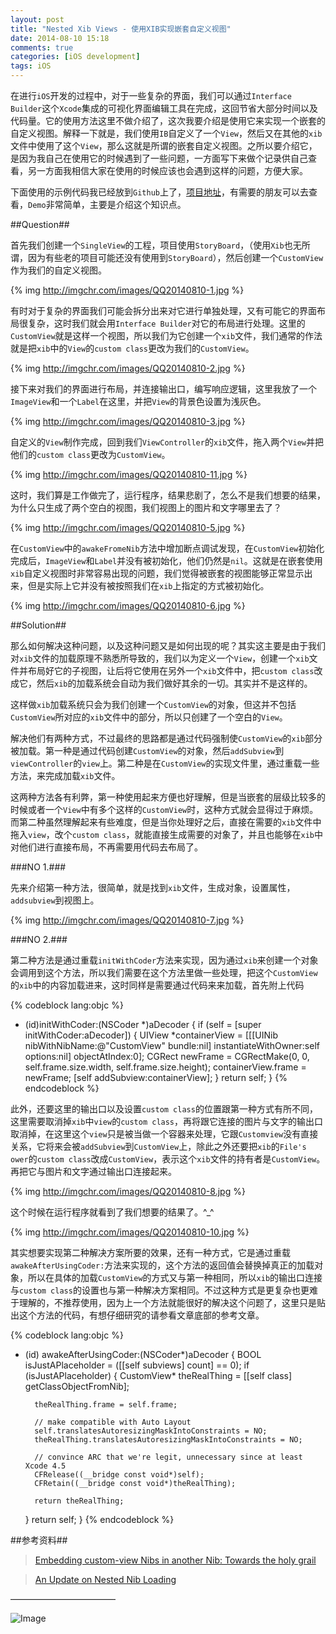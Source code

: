 ```yaml
---
layout: post
title: "Nested Xib Views - 使用XIB实现嵌套自定义视图"
date: 2014-08-10 15:18
comments: true
categories: [iOS development]
tags: iOS
---
```


在进行`iOS`开发的过程中，对于一些复杂的界面，我们可以通过`Interface Builder`这个`Xcode`集成的可视化界面编辑工具在完成，这回节省大部分时间以及代码量。它的使用方法这里不做介绍了，这次我要介绍是使用它来实现一个嵌套的自定义视图。解释一下就是，我们使用`IB`自定义了一个`View`，然后又在其他的`xib`文件中使用了这个`View`，那么这就是所谓的嵌套自定义视图。之所以要介绍它，是因为我自己在使用它的时候遇到了一些问题，一方面写下来做个记录供自己查看，另一方面我相信大家在使用的时候应该也会遇到这样的问题，方便大家。<!-- More -->

下面使用的示例代码我已经放到`Github`上了，[项目地址](https://github.com/wtlucky/nestedXibLoad)，有需要的朋友可以去查看，`Demo`非常简单，主要是介绍这个知识点。

##Question##

首先我们创建一个`SingleView`的工程，项目使用`StoryBoard`，（使用`Xib`也无所谓，因为有些老的项目可能还没有使用到`StoryBoard`），然后创建一个`CustomView`作为我们的自定义视图。

{% img http://imgchr.com/images/QQ20140810-1.jpg %}

有时对于复杂的界面我们可能会拆分出来对它进行单独处理，又有可能它的界面布局很复杂，这时我们就会用`Interface Builder`对它的布局进行处理。这里的`CustomView`就是这样一个视图，所以我们为它创建一个`xib`文件，我们通常的作法就是把`xib`中的`View`的`custom class`更改为我们的`CustomView`。

{% img http://imgchr.com/images/QQ20140810-2.jpg %}

接下来对我们的界面进行布局，并连接输出口，编写响应逻辑，这里我放了一个`ImageView`和一个`Label`在这里，并把`View`的背景色设置为浅灰色。

{% img http://imgchr.com/images/QQ20140810-3.jpg %}

自定义的`View`制作完成，回到我们`ViewController`的`xib`文件，拖入两个`View`并把他们的`custom class`更改为`CustomView`。

{% img http://imgchr.com/images/QQ20140810-11.jpg %} 

这时，我们算是工作做完了，运行程序，结果悲剧了，怎么不是我们想要的结果，为什么只生成了两个空白的视图，我们视图上的图片和文字哪里去了？

{% img http://imgchr.com/images/QQ20140810-5.jpg %}

在`CustomView`中的`awakeFromeNib`方法中增加断点调试发现，在`CustomView`初始化完成后，`ImageView`和`Label`并没有被初始化，他们仍然是`nil`。这就是在嵌套使用`xib`自定义视图时非常容易出现的问题，我们觉得被嵌套的视图能够正常显示出来，但是实际上它并没有被按照我们在`xib`上指定的方式被初始化。

{% img http://imgchr.com/images/QQ20140810-6.jpg %}

##Solution##

那么如何解决这种问题，以及这种问题又是如何出现的呢？其实这主要是由于我们对`xib`文件的加载原理不熟悉所导致的，我们以为定义一个`View`，创建一个`xib`文件并布局好它的子视图，让后将它使用在另外一个`xib`文件中，把`custom class`改成它，然后`xib`的加载系统会自动为我们做好其余的一切。其实并不是这样的。

这样做`xib`加载系统只会为我们创建一个`CustomView`的对象，但这并不包括`CustomView`所对应的`xib`文件中的部分，所以只创建了一个空白的`View`。

解决他们有两种方式，不过最终的思路都是通过代码强制使`CustomView`的`xib`部分被加载。第一种是通过代码创建`CustomView`的对象，然后`addSubview`到`viewController`的`view`上。第二种是在`CustomView`的实现文件里，通过重载一些方法，来完成加载`xib`文件。

这两种方法各有利弊，第一种使用起来方便也好理解，但是当嵌套的层级比较多的时候或者一个`View`中有多个这样的`CustomView`时，这种方式就会显得过于麻烦。而第二种虽然理解起来有些难度，但是当你处理好之后，直接在需要的`xib`文件中拖入`view`，改个`custom class`，就能直接生成需要的对象了，并且也能够在`xib`中对他们进行直接布局，不再需要用代码去布局了。

###NO 1.###

先来介绍第一种方法，很简单，就是找到`xib`文件，生成对象，设置属性，`addsubview`到视图上。

{% img http://imgchr.com/images/QQ20140810-7.jpg %}

###NO 2.###

第二种方法是通过重载`initWithCoder`方法来实现，因为通过`xib`来创建一个对象会调用到这个方法，所以我们需要在这个方法里做一些处理，把这个`CustomView`的`xib`中的内容加载进来，这时同样是需要通过代码来来加载，首先附上代码

{% codeblock lang:objc %}
- (id)initWithCoder:(NSCoder *)aDecoder
{
    if (self = [super initWithCoder:aDecoder]) {
        UIView *containerView = [[[UINib nibWithNibName:@"CustomView" bundle:nil] instantiateWithOwner:self options:nil] objectAtIndex:0];
        CGRect newFrame = CGRectMake(0, 0, self.frame.size.width, self.frame.size.height);
        containerView.frame = newFrame;
        [self addSubview:containerView];
    }
    return self;
}
{% endcodeblock %}

此外，还要这里的输出口以及设置`custom class`的位置跟第一种方式有所不同，这里需要取消掉`xib`中`view`的`custom class`，再将跟它连接的图片与文字的输出口取消掉，在这里这个`view`只是被当做一个容器来处理，它跟`Customview`没有直接关系，它将来会被`addSubview`到`CustomView`上，除此之外还要把`xib`的`File's ower`的`custom class`改成`CustomView`，表示这个`xib`文件的持有者是`CustomView`。再把它与图片和文字通过输出口连接起来。

{% img http://imgchr.com/images/QQ20140810-8.jpg %}

这个时候在运行程序就看到了我们想要的结果了。^_^

{% img http://imgchr.com/images/QQ20140810-10.jpg %}


其实想要实现第二种解决方案所要的效果，还有一种方式，它是通过重载`awakeAfterUsingCoder:`方法来实现的，这个方法的返回值会替换掉真正的加载对象，所以在具体的加载`CustomView`的方式又与第一种相同，所以`xib`的输出口连接与`custom class`的设置也与第一种解决方案相同。不过这种方式是更复杂也更难于理解的，不推荐使用，因为上一个方法就能很好的解决这个问题了，这里只是贴出这个方法的代码，有想仔细研究的请参看文章底部的参考文章。

{% codeblock lang:objc %}
- (id) awakeAfterUsingCoder:(NSCoder*)aDecoder {
    BOOL isJustAPlaceholder = ([[self subviews] count] == 0);
    if (isJustAPlaceholder) {
        CustomView* theRealThing = [[self class] getClassObjectFromNib];

        theRealThing.frame = self.frame; 

        // make compatible with Auto Layout
        self.translatesAutoresizingMaskIntoConstraints = NO;
        theRealThing.translatesAutoresizingMaskIntoConstraints = NO;

        // convince ARC that we're legit, unnecessary since at least Xcode 4.5
        CFRelease((__bridge const void*)self);
        CFRetain((__bridge const void*)theRealThing);

        return theRealThing;
    }
    return self;
}
{% endcodeblock %}

##参考资料##

>[Embedding custom-view Nibs in another Nib: Towards the holy grail][1]

>[An Update on Nested Nib Loading][2]

[1]: https://blog.compeople.eu/apps/?p=142
[2]: http://blog.yangmeyer.de/blog/2012/07/09/an-update-on-nested-nib-loading

————————————

![Image](http://i4.buimg.com/ccadbd99b4316844.jpg)
